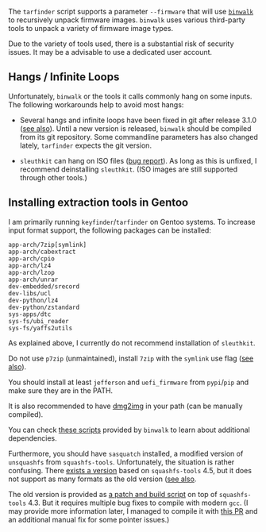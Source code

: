 The `tarfinder` script supports a parameter `--firmware` that will use [`binwalk`
](https://github.com/ReFirmLabs/binwalk) to recursively unpack firmware images.
`binwalk` uses various third-party tools to unpack a variety of firmware image types.

Due to the variety of tools used, there is a substantial risk of security issues. It may
be a advisable to use a dedicated user account.

Hangs / Infinite Loops
----------------------

Unfortunately, `binwalk` or the tools it calls commonly hang on some inputs. The
following workarounds help to avoid most hangs:

* Several hangs and infinite loops have been fixed in git after release 3.1.0 ([see
  also](https://github.com/ReFirmLabs/binwalk/issues/876)). Until a new version is
  released, `binwalk` should be compiled from its git repository. Some commandline
  parameters has also changed lately, `tarfinder` expects the git version.

* `sleuthkit` can hang on ISO files ([bug report](
  https://github.com/sleuthkit/sleuthkit/issues/3312)). As long as this is unfixed, I
  recommend deinstalling `sleuthkit`. (ISO images are still supported through other
  tools.)

Installing extraction tools in Gentoo
-------------------------------------

I am primarily running `keyfinder`/`tarfinder` on Gentoo systems. To increase input
format support, the following packages can be installed:

```
app-arch/7zip[symlink]
app-arch/cabextract
app-arch/cpio
app-arch/lz4
app-arch/lzop
app-arch/unrar
dev-embedded/srecord
dev-libs/ucl
dev-python/lz4
dev-python/zstandard
sys-apps/dtc
sys-fs/ubi_reader
sys-fs/yaffs2utils
```

As explained above, I currently do not recommend installation of `sleuthkit`.

Do not use `p7zip` (unmaintained), install `7zip` with the `symlink` use flag ([see
also](https://bugs.gentoo.org/942397)).

You should install at least `jefferson` and `uefi_firmware` from `pypi`/`pip` and make
sure they are in the PATH.

It is also recommended to have [dmg2img](https://github.com/Lekensteyn/dmg2img) in your
path (can be manually compiled).

You can check [these scripts](
https://github.com/ReFirmLabs/binwalk/tree/master/dependencies) provided by `binwalk` to
learn about additional dependencies.

Furthermore, you should have `sasquatch` installed, a modified version of `unsquashfs`
from `squashfs-tools`. Unfortunately, the situation is rather confusing. There [exists a
version](https://github.com/onekey-sec/sasquatch) based on `squashfs-tools` 4.5, but it
does not support as many formats as the old version ([see also](
https://github.com/onekey-sec/sasquatch/issues/19).

The old version is provided as [a patch and build script](
https://github.com/devttys0/sasquatch) on top of `squashfs-tools` 4.3. But it requires
multiple bug fixes to compile with modern `gcc`. (I may provide more information later,
I managed to compile it with [this PR](https://github.com/devttys0/sasquatch/pull/47)
and an additional manual fix for some pointer issues.)
